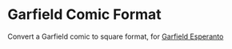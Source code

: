 # Garfield Comic Format

Convert a Garfield comic to square format, for [Garfield Esperanto](https://darccyy.github.io/garfield-eo)


